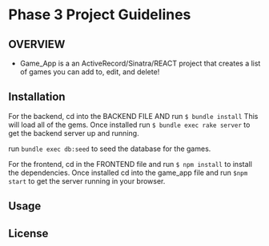 
# Phase 3 Project Guidelines

## OVERVIEW

- Game_App is a an ActiveRecord/Sinatra/REACT project that creates a list of games you can add to, edit, and delete!

## Installation
For the backend, cd into the BACKEND FILE AND  run ```$ bundle install``` This will load all of the gems. 
Once installed run ```$ bundle exec rake server``` to get the backend server up and running.

run ```bundle exec db:seed``` to seed the database for the games. 

For the frontend, cd in the FRONTEND file and run ```$ npm install``` to install the dependencies.
Once installed cd into the game_app file and run ```$npm start``` to get the server running in your browser. 

## Usage


## License 
